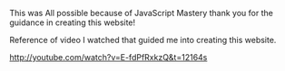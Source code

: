 This was All possible because of JavaScript Mastery thank you for the guidance in creating this website!

Reference of video I watched that guided me into creating this website.

http://youtube.com/watch?v=E-fdPfRxkzQ&t=12164s

